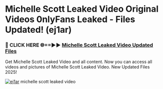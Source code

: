 # Michelle Scott Leaked Video Original Videos 0nlyFans Leaked - Files Updated! (ej1ar)

<h3>🔴 CLICK HERE 🌐==►► <a href="https://tinyurl.com/3hn5wdd3" rel="nofollow">Michelle Scott Leaked Video Updated Files</a></h3>

Get Michelle Scott Leaked Video and all content. Now you can access all videos and pictures of Michelle Scott Leaked Video. New Updated Files 2025!

[![ej1ar](https://i.imgur.com/4HnBqBT.gif)](https://tinyurl.com/3hn5wdd3)
michelle scott leaked video